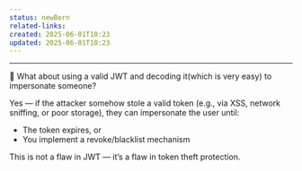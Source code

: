 ```yaml
---
status: newBorn
related-links: 
created: 2025-06-01T10:23
updated: 2025-06-01T10:23
---
```

---

👤 What about using a valid JWT and decoding it(which is very easy) to impersonate someone?

Yes — if the attacker somehow stole a valid token (e.g., via XSS, network sniffing, or poor storage), they can impersonate the user until:

- The token expires, or
- You implement a revoke/blacklist mechanism

This is not a flaw in JWT — it’s a flaw in token theft protection.